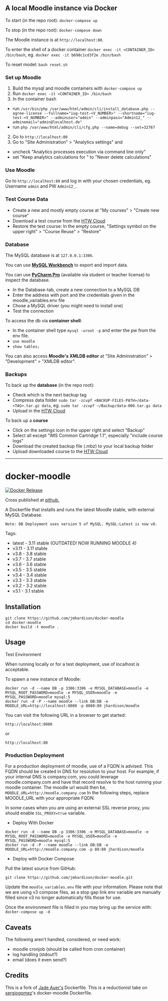 ## A local Moodle instance via Docker
To start (in the repo root): `docker-compose up`

To stop (in the repo root): `docker-compose down`

The Moodle instance is at `http://localhost:80`.

To enter the shell of a docker container
`docker exec -it <CONTAINER_ID> /bin/bash`, eg. `docker exec -it b698c1cd3f2e /bin/bash`

To reset model: `bash reset.sh`

### Set up Moodle
1. Build the mysql and moodle containers with `docker-compose up`
2. Run `docker exec -it <CONTAINER_ID> /bin/bash`
2. In the container bash 
 * run `/usr/bin/php /var/www/html/admin/cli/install_database.php --agree-license --fullname="iug-test-<V_NUMBER>" --shortname="iug-test-<V_NUMBER>" --adminuser="admin" --adminpass="Admin12_" --adminemail="admin@localhost.de"`
 * run `php /var/www/html/admin/cli/cfg.php --name=debug --set=32767`
2. Go to `http://localhost:80`
4. Go to "Site Administration" > "Analytics settings" and 
 * uncheck "Analytics processes execution via command line only"
 * set "Keep analytics calculations for " to "Never delete calculations"
 

### Use Moodle
Go to `http://localhost:80` and log in with your chosen credentials, eg. Username `admin` and PW `Admin12_`.


### Test Course Data
* Create a new and mostly empty course at "My courses" > "Create new course"
* Download a test course from the [HTW Cloud](https://cloud.htw-berlin.de/apps/files/?dir=/SHARED/Fair%20Enough/Lokaler%20Test%20Moodle%20Server%20Backup/Kurse&fileid=127595605) 
* Restore the test course: In the empty course, "Settings symbol on the upper right" > "Course Reuse" > "Restore"

### Database 
The MySQL database is at `127.0.0.1:3306`.

You can use **[MySQL Workbench](https://www.mysql.com/products/workbench/)** to export and import data.

You can use **[PyCharm Pro](https://www.jetbrains.com/help/pycharm/mysql.html)** (available via student or teacher license) to inspect the database. 
* In the Database-tab, create a new connection to a MySQL DB
* Enter the address with port and the credentials given in the moodle_variables.env file
* Chose a MySQL driver (you might need to install one)
* Test the connection

To access the db via **container shell**: 
* In the container shell type `mysql -uroot -p` and enter the pw from the env file.
* `use moodle`
* `show tables;`

You can also access **Moodle's XMLDB editor** at "Site Administration" > "Development" > "XMLDB editor".

### Backups
To back up the **database** (in the repo root): 
* Check which is the next backup tag
* Compress data folder `sudo tar -zcvpf <BACKUP-FILES-PATH>/data-<TAG>.tar.gz data`, eg. `sudo tar -zcvpf ~/Backup/data-000.tar.gz data`
* Upload in the [HTW Cloud](https://cloud.htw-berlin.de/apps/files/?dir=/SHARED/Fair%20Enough/Lokaler%20Test%20Moodle%20Server%20Backup/Datenbank-Backup&fileid=127595545)

To back up a **course**
* Click on the settings icon in the upper right and select "Backup"
* Select all except "IMS Common Cartridge 1.1", especially "include course logs"
* Download the created backup file (.mbz) to your local backup folder
* Upload downloaded course to the [HTW Cloud](https://cloud.htw-berlin.de/apps/files/?dir=/SHARED/Fair%20Enough/Lokaler%20Test%20Moodle%20Server%20Backup/Kurse&fileid=127595605)

--- 

docker-moodle
=============
[![Docker Release](https://github.com/jmhardison/docker-moodle/actions/workflows/docker-release.yml/badge.svg)](https://github.com/jmhardison/docker-moodle/actions/workflows/docker-release.yml)

Cross published at [github.](https://github.com/jmhardison/docker-moodle/pkgs/container/docker-moodle)

A Dockerfile that installs and runs the latest Moodle stable, with external MySQL Database.

`Note: DB Deployment uses version 5 of MySQL. MySQL:Latest is now v8.`

Tags:
* latest - 3.11 stable (OUTDATED! NOW RUNNING MOODLE 4)
* v3.11 - 3.11 stable
* v3.8 - 3.8 stable
* v3.7 - 3.7 stable
* v3.6 - 3.6 stable
* v3.5 - 3.5 stable
* v3.4 - 3.4 stable
* v3.3 - 3.3 stable
* v3.2 - 3.2 stable
* v3.1 - 3.1 stable

## Installation

```
git clone https://github.com/jmhardison/docker-moodle
cd docker-moodle
docker build -t moodle .
```

## Usage

Test Environment

When running locally or for a test deployment, use of localhost is acceptable.

To spawn a new instance of Moodle:

```
docker run -d --name DB -p 3306:3306 -e MYSQL_DATABASE=moodle -e MYSQL_ROOT_PASSWORD=moodle -e MYSQL_USER=moodle -e MYSQL_PASSWORD=moodle mysql:5
docker run -d -P --name moodle --link DB:DB -e MOODLE_URL=http://localhost:8080 -p 8080:80 jhardison/moodle
```

You can visit the following URL in a browser to get started:

```
http://localhost:8080 
```
or 
```
http://localhost:80
```

### Production Deployment

For a production deployment of moodle, use of a FQDN is advised. This FQDN should be created in DNS for resolution to your host. For example, if your internal DNS is company.com, you could leverage moodle.company.com and have that record resolve to the host running your moodle container. The moodle url would then be, `MOODLE_URL=http://moodle.company.com`
In the following steps, replace MOODLE_URL with your appropriate FQDN.

In some cases when you are using an external SSL reverse proxy, you should enable `SSL_PROXY=true` variable.

* Deploy With Docker
```
docker run -d --name DB -p 3306:3306 -e MYSQL_DATABASE=moodle -e MYSQL_ROOT_PASSWORD=moodle -e MYSQL_USER=moodle -e MYSQL_PASSWORD=moodle mysql:5
docker run -d -P --name moodle --link DB:DB -e MOODLE_URL=http://moodle.company.com -p 80:80 jhardison/moodle
```

* Deploy with Docker Compose

Pull the latest source from GitHub:
```
git clone https://github.com/jmhardison/docker-moodle.git
```

Update the `moodle_variables.env` file with your information. Please note that we are using v3 compose files, as a stop gap link env variable are manually filled since v3 no longer automatically fills those for use.

Once the environment file is filled in you may bring up the service with:
`docker-compose up -d`



## Caveats
The following aren't handled, considered, or need work: 
* moodle cronjob (should be called from cron container)
* log handling (stdout?)
* email (does it even send?)

## Credits

This is a fork of [Jade Auer's](https://github.com/jda/docker-moodle) Dockerfile.
This is a reductionist take on [sergiogomez](https://github.com/sergiogomez/)'s docker-moodle Dockerfile.
